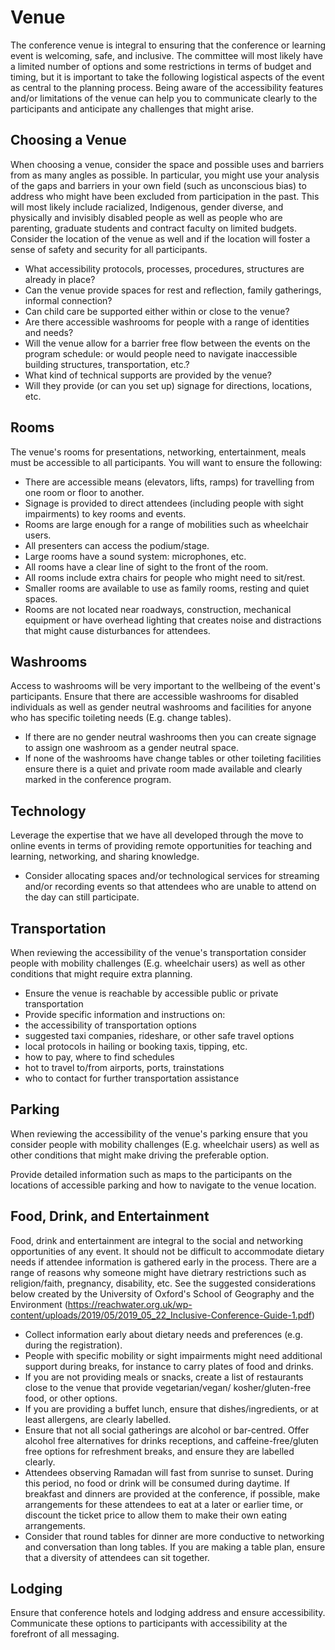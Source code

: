 # Venue

The conference venue is integral to ensuring that the conference or learning event is welcoming, safe, and inclusive. The committee will most likely have a limited number of options and some restrictions in terms of budget and timing, but it is important to take the following logistical aspects of the event as central to the planning process. Being aware of the accessibility features and/or limitations of the venue can help you to communicate clearly to the participants and anticipate any challenges that might arise. 

## Choosing a Venue

When choosing a venue, consider the space and possible uses and barriers from as many angles as possible. In particular, you might use your analysis of the gaps and barriers in your own field (such as unconscious bias) to address who might have been excluded from participation in the past. This will most likely include racialized, Indigenous, gender diverse, and physically and invisibly disabled people as well as people who are parenting, graduate students and contract faculty on limited budgets. Consider the location of the venue as well and if the location will foster a sense of safety and security for all participants. 

- What accessibility protocols, processes, procedures, structures are already in place?
- Can the venue provide spaces for rest and reflection, family gatherings, informal connection?
- Can child care be supported either within or close to the venue?
- Are there accessible washrooms for people with a range of identities and needs?
- Will the venue allow for a barrier free flow between the events on the program schedule: or would people need to navigate inaccessible building structures, transportation, etc.?
- What kind of technical supports are provided by the venue?
- Will they provide (or can you set up) signage for directions, locations, etc. 

## Rooms

The venue's rooms for presentations, networking, entertainment, meals must be accessible to all participants. 
You will want to ensure the following:
- There are accessible means (elevators, lifts, ramps) for travelling from one room or floor to another. 
- Signage is provided to direct attendees (including people with sight impairments) to key rooms and events. 
- Rooms are large enough for a range of mobilities such as wheelchair users.
- All presenters can access the podium/stage.
- Large rooms have a sound system: microphones, etc.
- All rooms have a clear line of sight to the front of the room.
- All rooms include extra chairs for people who might need to sit/rest.
- Smaller rooms are available to use as family rooms, resting and quiet spaces.
- Rooms are not located near roadways, construction, mechanical equipment or have overhead lighting that creates noise and distractions that might cause disturbances for attendees.

## Washrooms

Access to washrooms will be very important to the wellbeing of the event's participants. Ensure that there are accessible washrooms for disabled individuals as well as gender neutral washrooms and facilities for anyone who has specific toileting needs (E.g. change tables). 
- If there are no gender neutral washrooms then you can create signage to assign one washroom as a gender neutral space.
- If none of the washrooms have change tables or other toileting facilities ensure there is a quiet and private room made available and clearly marked in the conference program.

## Technology

Leverage the expertise that we have all developed through the move to online events in terms of providing remote opportunities for teaching and learning, networking, and sharing knowledge. 
- Consider allocating spaces and/or technological services for streaming and/or recording events so that attendees who are unable to attend on the day can still participate.

## Transportation

When reviewing the accessibility of the venue's transportation consider people with mobility challenges (E.g. wheelchair users) as well as other conditions that might require extra planning. 

- Ensure the venue is reachable by accessible public or private transportation 
- Provide specific information and instructions on:
- the accessibility of transportation options
- suggested taxi companies, rideshare, or other safe travel options
- local protocols in hailing or booking taxis, tipping, etc.
- how to pay, where to find schedules
- hot to travel to/from airports, ports, trainstations 
- who to contact for further transportation assistance

## Parking

When reviewing the accessibility of the venue's parking ensure that you consider people with mobility challenges (E.g. wheelchair users) as well as other conditions that might make driving the preferable option. 

Provide detailed information such as maps to the participants on the locations of accessible parking and how to navigate to the venue location.

## Food, Drink, and Entertainment

Food, drink and entertainment are integral to the social and networking opportunities of any event. It should not be difficult to accommodate dietary needs if attendee information is gathered early in the process. There are a range of reasons why someone might have dietrary restrictions such as religion/faith, pregnancy, disability, etc. See the suggested considerations below created by the University of Oxford's School of Geography and the Environment (https://reachwater.org.uk/wp-content/uploads/2019/05/2019_05_22_Inclusive-Conference-Guide-1.pdf) 
- Collect information early about dietary needs and preferences (e.g. during the registration).
- People with specific mobility or sight impairments might need additional support during breaks, for instance to carry plates of food and drinks.
- If you are not providing meals or snacks, create a list of restaurants close to the venue that provide vegetarian/vegan/ kosher/gluten-free food, or other
options.
- If you are providing a buffet lunch, ensure that dishes/ingredients, or at least allergens, are clearly labelled.
- Ensure that not all social gatherings are alcohol or bar-centred. Offer alcohol free alternatives for drinks receptions, and caffeine-free/gluten free options for
refreshment breaks, and ensure they are labelled clearly.
- Attendees observing Ramadan will fast from sunrise to sunset. During this period, no food or drink will be consumed during daytime. If breakfast and dinners are provided at the conference, if possible, make arrangements for these attendees to eat at a later or earlier time, or discount the ticket price to allow them to make their own eating arrangements.
- Consider that round tables for dinner are more conductive to networking and conversation than long tables. If you are making a table plan, ensure that a diversity of attendees can sit together.

## Lodging

Ensure that conference hotels and lodging address and ensure accessibility. Communicate these options to participants with accessibility at the forefront of all messaging.  

